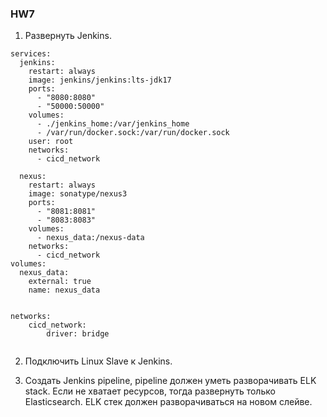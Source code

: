 ### HW7

1. Развернуть Jenkins.
```docker-compose
services:
  jenkins:
    restart: always
    image: jenkins/jenkins:lts-jdk17
    ports:
      - "8080:8080"
      - "50000:50000"
    volumes:
      - ./jenkins_home:/var/jenkins_home
      - /var/run/docker.sock:/var/run/docker.sock
    user: root
    networks:
      - cicd_network

  nexus:
    restart: always
    image: sonatype/nexus3
    ports:
      - "8081:8081"
      - "8083:8083"
    volumes:
      - nexus_data:/nexus-data
    networks:
      - cicd_network
volumes:
  nexus_data:
    external: true
    name: nexus_data


networks:
    cicd_network:
        driver: bridge


```
2. Подключить Linux Slave к Jenkins.

3. Создать Jenkins pipeline, pipeline должен уметь разворачивать ELK stack. Если не хватает ресурсов, тогда развернуть только Elasticsearch.
   ELK стек должен разворачиваться на новом слейве.
